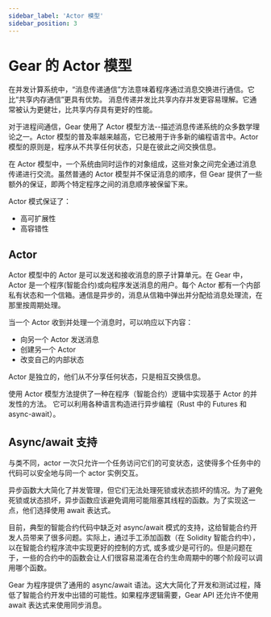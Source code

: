 ```yaml
---
sidebar_label: 'Actor 模型'
sidebar_position: 3
---
```


# Gear 的 Actor 模型

在并发计算系统中，“消息传递通信”方法意味着程序通过消息交换进行通信。它比“共享内存通信”更具有优势。 消息传递并发比共享内存并发更容易理解。它通常被认为更健壮，比共享内存具有更好的性能。

对于进程间通信，Gear 使用了 Actor 模型方法--描述消息传递系统的众多数学理论之一。Actor 模型的普及率越来越高，它已被用于许多新的编程语言中。Actor 模型的原则是，程序从不共享任何状态，只是在彼此之间交换信息。

在 Actor 模型中，一个系统由同时运作的对象组成，这些对象之间完全通过消息传递进行交流。虽然普通的 Actor 模型并不保证消息的顺序，但 Gear 提供了一些额外的保证，即两个特定程序之间的消息顺序被保留下来。

Actor 模式保证了：

- 高可扩展性
- 高容错性

## Actor

Actor 模型中的 Actor 是可以发送和接收消息的原子计算单元。在 Gear 中，Actor 是一个程序(智能合约)或向程序发送消息的用户。每个 Actor 都有一个内部私有状态和一个信箱。通信是异步的，消息从信箱中弹出并分配给消息处理流，在那里按周期处理。

当一个 Actor 收到并处理一个消息时，可以响应以下内容：

- 向另一个 Actor 发送消息
- 创建另一个 Actor
- 改变自己的内部状态

Actor 是独立的，他们从不分享任何状态，只是相互交换信息。

使用 Actor 模型方法提供了一种在程序（智能合约）逻辑中实现基于 Actor 的并发性的方法。 它可以利用各种语言构造进行异步编程（Rust 中的 Futures 和 async-await）。

## Async/await 支持

与类不同，actor 一次只允许一个任务访问它们的可变状态，这使得多个任务中的代码可以安全地与同一个 actor 实例交互。

异步函数大大简化了并发管理，但它们无法处理死锁或状态损坏的情况。为了避免死锁或状态损坏，异步函数应该避免调用可能阻塞其线程的函数。为了实现这一点，他们选择使用 await 表达式。

目前，典型的智能合约代码中缺乏对 async/await 模式的支持，这给智能合约开发人员带来了很多问题。实际上，通过手工添加函数（在 Solidity 智能合约中），以在智能合约程序流中实现更好的控制的方式, 或多或少是可行的。但是问题在于，一些的合约中的函数会让人们很容易混淆在合约生命周期中的哪个阶段可以调用哪个函数。

Gear 为程序提供了通用的 async/await 语法。这大大简化了开发和测试过程，降低了智能合约开发中出错的可能性。如果程序逻辑需要，Gear API 还允许不使用 await 表达式来使用同步消息。
